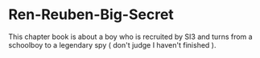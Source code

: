 # Ren-Reuben-Big-Secret
This chapter book is about a boy who is recruited by SI3 and turns from a schoolboy to a legendary spy ( don't judge I haven't finished ).

